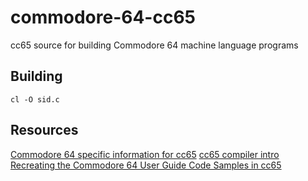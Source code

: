 # commodore-64-cc65
cc65 source for building Commodore 64 machine language programs

## Building
`cl -O sid.c` 

## Resources

[Commodore 64 specific information for cc65](https://cc65.github.io/doc/c64.html#ss8.1)
[cc65 compiler intro](https://cc65.github.io/doc/intro.html)
[Recreating the Commodore 64 User Guide Code Samples in cc65](https://odensskjegg.home.blog/2019/12/28/recreating-the-commodore-64-user-guide-code-samples-in-cc65-part-four-sound/)

